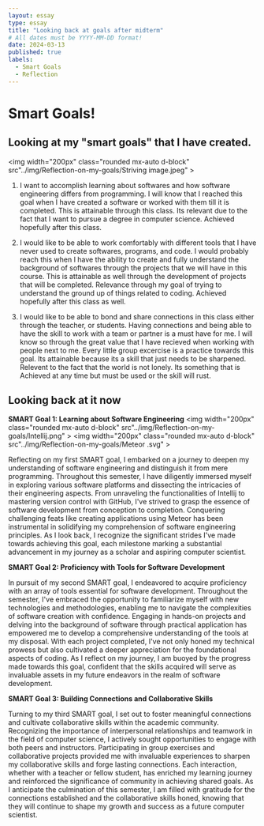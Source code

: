 ```yaml
---
layout: essay
type: essay
title: "Looking back at goals after midterm"
# All dates must be YYYY-MM-DD format!
date: 2024-03-13
published: true
labels:
  - Smart Goals
  - Reflection
---
```

# Smart Goals!
## Looking at my "smart goals" that I have created.

<img width="200px"
class="rounded mx-auto d-block" src"../img/Reflection-on-my-goals/Striving image.jpeg" >

1) I want to accomplish learning about softwares and how software engineering differs from programming. I will know that I reached this goal when I have created a software or worked with them till it is completed. This is attainable through this class. Its relevant due to the fact that I want to pursue a degree in computer science. Achieved hopefully after this class.

2) I would like to be able to work comfortably with different tools that I have never used to create softwares, programs, and code. I would probably reach this when I have the ability to create and fully understand the background of softwares through the projects that we will have in this course. This is attainable as well through the development of projects that will be completed. Relevance through my goal of trying to understand the ground up of things related to coding. Achieved hopefully after this class as well.

3) I would like to be able to bond and share connections in this class either through the teacher, or students. Having connections and being able to have the skill to work with a team or partner is a must have for me. I will know so through the great value that I have recieved when working with people next to me. Every little group excercise is a practice towards this goal. Its attainable because its a skill that just needs to be sharpened. Relevent to the fact that the world is not lonely. Its something that is Achieved at any time but must be used or the skill will rust.

## Looking back at it now

**SMART Goal 1: Learning about Software Engineering**
<img width="200px"
class="rounded mx-auto d-block" src"../img/Reflection-on-my-goals/Intellij.png" >
<img width="200px"
class="rounded mx-auto d-block" src"../img/Reflection-on-my-goals/Meteor .svg" >

Reflecting on my first SMART goal, I embarked on a journey to deepen my understanding of software engineering and distinguish it from mere programming. Throughout this semester, I have diligently immersed myself in exploring various software platforms and dissecting the intricacies of their engineering aspects. From unraveling the functionalities of Intellij to mastering version control with GitHub, I've strived to grasp the essence of software development from conception to completion. Conquering challenging feats like creating applications using Meteor has been instrumental in solidifying my comprehension of software engineering principles. As I look back, I recognize the significant strides I've made towards achieving this goal, each milestone marking a substantial advancement in my journey as a scholar and aspiring computer scientist.

**SMART Goal 2: Proficiency with Tools for Software Development**

In pursuit of my second SMART goal, I endeavored to acquire proficiency with an array of tools essential for software development. Throughout the semester, I've embraced the opportunity to familiarize myself with new technologies and methodologies, enabling me to navigate the complexities of software creation with confidence. Engaging in hands-on projects and delving into the background of software through practical application has empowered me to develop a comprehensive understanding of the tools at my disposal. With each project completed, I've not only honed my technical prowess but also cultivated a deeper appreciation for the foundational aspects of coding. As I reflect on my journey, I am buoyed by the progress made towards this goal, confident that the skills acquired will serve as invaluable assets in my future endeavors in the realm of software development.

**SMART Goal 3: Building Connections and Collaborative Skills**

Turning to my third SMART goal, I set out to foster meaningful connections and cultivate collaborative skills within the academic community. Recognizing the importance of interpersonal relationships and teamwork in the field of computer science, I actively sought opportunities to engage with both peers and instructors. Participating in group exercises and collaborative projects provided me with invaluable experiences to sharpen my collaborative skills and forge lasting connections. Each interaction, whether with a teacher or fellow student, has enriched my learning journey and reinforced the significance of community in achieving shared goals. As I anticipate the culmination of this semester, I am filled with gratitude for the connections established and the collaborative skills honed, knowing that they will continue to shape my growth and success as a future computer scientist.





<!--Knowing that there are three things that I would like to accomplish during this semester looking back at it now, there are big improvements to what I believe as growth within my self as a scholar and a future computer scientist. Further, into the semester I have delved deep into learning how to code using different types of softwares such as Intellij. I've got the hang of using GitHub as well as learning more on how to work with a team on a code. Challenging feats that I have conquered in understanding is creating applications using Meteor and how I can tie React-Bootstrap features to help make the process smoother. These are all things that I have accomplished pertaining to the first and second SMART GOAL. As for my third SMART GOAL this is something that is important to me dur to the fact that it provides a sense of being part of a community that I strive to be in. And when realizing the amount of connections that I have intertwined myself with those who strive for the same SMART GOALS as me , It is a goal that when I finally look back after this spring semester, I know that I have done plus Ultra. -->